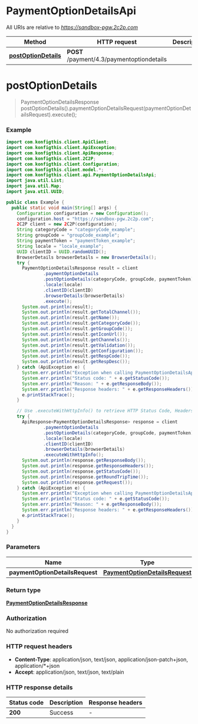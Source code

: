 # PaymentOptionDetailsApi

All URIs are relative to *https://sandbox-pgw.2c2p.com*

| Method | HTTP request | Description |
|------------- | ------------- | -------------|
| [**postOptionDetails**](PaymentOptionDetailsApi.md#postOptionDetails) | **POST** /payment/4.3/paymentoptiondetails |  |


<a name="postOptionDetails"></a>
# **postOptionDetails**
> PaymentOptionDetailsResponse postOptionDetails().paymentOptionDetailsRequest(paymentOptionDetailsRequest).execute();



### Example
```java
import com.konfigthis.client.ApiClient;
import com.konfigthis.client.ApiException;
import com.konfigthis.client.ApiResponse;
import com.konfigthis.client.2C2P;
import com.konfigthis.client.Configuration;
import com.konfigthis.client.model.*;
import com.konfigthis.client.api.PaymentOptionDetailsApi;
import java.util.List;
import java.util.Map;
import java.util.UUID;

public class Example {
  public static void main(String[] args) {
    Configuration configuration = new Configuration();
    configuration.host = "https://sandbox-pgw.2c2p.com";
    2C2P client = new 2C2P(configuration);
    String categoryCode = "categoryCode_example";
    String groupCode = "groupCode_example";
    String paymentToken = "paymentToken_example";
    String locale = "locale_example";
    UUID clientID = UUID.randomUUID();
    BrowserDetails browserDetails = new BrowserDetails();
    try {
      PaymentOptionDetailsResponse result = client
              .paymentOptionDetails
              .postOptionDetails(categoryCode, groupCode, paymentToken)
              .locale(locale)
              .clientID(clientID)
              .browserDetails(browserDetails)
              .execute();
      System.out.println(result);
      System.out.println(result.getTotalChannel());
      System.out.println(result.getName());
      System.out.println(result.getCategoryCode());
      System.out.println(result.getGroupCode());
      System.out.println(result.getIconUrl());
      System.out.println(result.getChannels());
      System.out.println(result.getValidation());
      System.out.println(result.getConfiguration());
      System.out.println(result.getRespCode());
      System.out.println(result.getRespDesc());
    } catch (ApiException e) {
      System.err.println("Exception when calling PaymentOptionDetailsApi#postOptionDetails");
      System.err.println("Status code: " + e.getStatusCode());
      System.err.println("Reason: " + e.getResponseBody());
      System.err.println("Response headers: " + e.getResponseHeaders());
      e.printStackTrace();
    }

    // Use .executeWithHttpInfo() to retrieve HTTP Status Code, Headers and Request
    try {
      ApiResponse<PaymentOptionDetailsResponse> response = client
              .paymentOptionDetails
              .postOptionDetails(categoryCode, groupCode, paymentToken)
              .locale(locale)
              .clientID(clientID)
              .browserDetails(browserDetails)
              .executeWithHttpInfo();
      System.out.println(response.getResponseBody());
      System.out.println(response.getResponseHeaders());
      System.out.println(response.getStatusCode());
      System.out.println(response.getRoundTripTime());
      System.out.println(response.getRequest());
    } catch (ApiException e) {
      System.err.println("Exception when calling PaymentOptionDetailsApi#postOptionDetails");
      System.err.println("Status code: " + e.getStatusCode());
      System.err.println("Reason: " + e.getResponseBody());
      System.err.println("Response headers: " + e.getResponseHeaders());
      e.printStackTrace();
    }
  }
}

```

### Parameters

| Name | Type | Description  | Notes |
|------------- | ------------- | ------------- | -------------|
| **paymentOptionDetailsRequest** | [**PaymentOptionDetailsRequest**](PaymentOptionDetailsRequest.md)|  | [optional] |

### Return type

[**PaymentOptionDetailsResponse**](PaymentOptionDetailsResponse.md)

### Authorization

No authorization required

### HTTP request headers

 - **Content-Type**: application/json, text/json, application/json-patch+json, application/*+json
 - **Accept**: application/json, text/json, text/plain

### HTTP response details
| Status code | Description | Response headers |
|-------------|-------------|------------------|
| **200** | Success |  -  |

